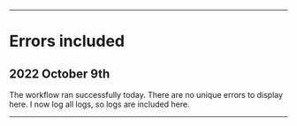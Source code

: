 
***

# Errors included

## 2022 October 9th

The workflow ran successfully today. There are no unique errors to display here. I now log all logs, so logs are included here.

***
